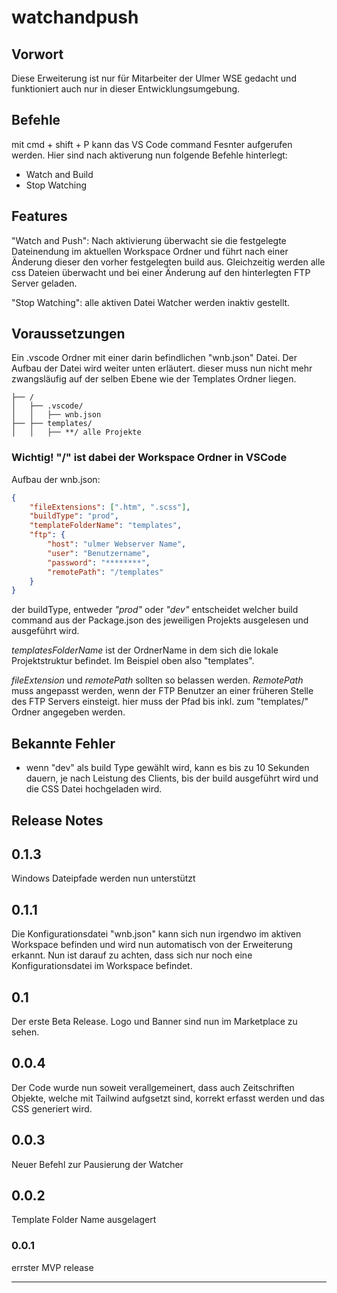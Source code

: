# watchandpush

## Vorwort

Diese Erweiterung ist nur für Mitarbeiter der Ulmer WSE gedacht und funktioniert auch nur in dieser Entwicklungsumgebung.

## Befehle

mit cmd + shift + P kann das VS Code command Fesnter aufgerufen werden. Hier sind nach aktiverung nun folgende Befehle hinterlegt:

-   Watch and Build
-   Stop Watching

## Features

"Watch and Push": Nach aktivierung überwacht sie die festgelegte Dateinendung im aktuellen Workspace Ordner und führt nach einer Änderung dieser den vorher festgelegten build aus. Gleichzeitig werden alle css Dateien überwacht und bei einer Änderung auf den hinterlegten FTP Server geladen.

"Stop Watching": alle aktiven Datei Watcher werden inaktiv gestellt.

## Voraussetzungen

Ein .vscode Ordner mit einer darin befindlichen "wnb.json" Datei. Der Aufbau der Datei wird weiter unten erläutert.
dieser muss nun nicht mehr zwangsläufig auf der selben Ebene wie der Templates Ordner liegen.

```
├── /
│   ├── .vscode/
│   │   ├── wnb.json
├── ├── templates/
│   │   ├── **/ alle Projekte
```

### Wichtig! "\/" ist dabei der Workspace Ordner in VSCode

Aufbau der wnb.json:

```json
{
	"fileExtensions": [".htm", ".scss"],
    "buildType": "prod",
    "templateFolderName": "templates",
	"ftp": {
		"host": "ulmer Webserver Name",
		"user": "Benutzername",
		"password": "********",
		"remotePath": "/templates"
	}
}
```

der buildType, entweder _"prod"_ oder _"dev"_ entscheidet welcher build command aus der Package.json des jeweiligen Projekts ausgelesen und ausgeführt wird.

_templatesFolderName_ ist der OrdnerName in dem sich die lokale Projektstruktur befindet. Im Beispiel oben also "templates".

_fileExtension_ und _remotePath_ sollten so belassen werden.
_RemotePath_ muss angepasst werden, wenn der FTP Benutzer an einer früheren Stelle des FTP Servers einsteigt. hier muss der Pfad bis inkl. zum "templates/" Ordner angegeben werden.

## Bekannte Fehler

-   wenn "dev" als build Type gewählt wird, kann es bis zu 10 Sekunden dauern, je nach Leistung des Clients, bis der build ausgeführt wird und die CSS Datei hochgeladen wird.

## Release Notes

## 0.1.3

Windows Dateipfade werden nun unterstützt

## 0.1.1

Die Konfigurationsdatei "wnb.json" kann sich nun irgendwo im aktiven Workspace befinden und wird nun automatisch von der Erweiterung erkannt. Nun ist darauf zu achten, dass sich nur noch eine Konfigurationsdatei im Workspace befindet.

## 0.1

Der erste Beta Release. Logo und Banner sind nun im Marketplace zu sehen.

## 0.0.4

Der Code wurde nun soweit verallgemeinert, dass auch Zeitschriften Objekte, welche mit Tailwind aufgsetzt sind, korrekt erfasst werden und das CSS generiert wird.

## 0.0.3

Neuer Befehl zur Pausierung der Watcher

## 0.0.2

Template Folder Name ausgelagert

### 0.0.1

errster MVP release

---
